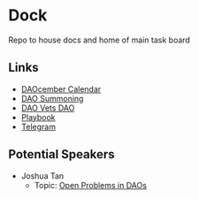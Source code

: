 # Dock
Repo to house docs and home of main task board

## Links

- [DAOcember Calendar](https://docs.google.com/spreadsheets/d/1A7Bj8HVfxeF-cvlxX2d8JTNje3bvy5RZGBss7_k-w24/edit#gid=196244430)
- [DAO Summoning](https://hackmd.io/@HiW7Yi-yRjmiGh-KuRJrdA/ryWJ5PSfT)
- [DAO Vets DAO](https://tally.so/r/mJlYzR)
- [Playbook](https://docs.google.com/document/d/1j7CPOSvMrdig6fUc2M7BykhUAkZHdgEYCy3yxZDmd5I/edit?usp=sharing)
- [Telegram](https://t.me/daocember)

## Potential Speakers

- Joshua Tan
  - Topic: [Open Problems in DAOs](https://arxiv.org/abs/2310.19201)
